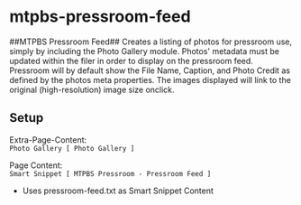 mtpbs-pressroom-feed
==============

##MTPBS Pressroom Feed##
Creates a listing of photos for pressroom use, simply by including the Photo Gallery module. Photos' metadata must be updated within the filer in order to display on the pressroom feed. Pressroom will by default show the File Name, Caption, and Photo Credit as defined by the photos meta properties. The images displayed will link to the original (high-resolution) image size onclick.

## Setup ##
Extra-Page-Content:  
`Photo Gallery [ Photo Gallery ]`

Page Content:  
`Smart Snippet [ MTPBS Pressroom - Pressroom Feed ]`  
- Uses pressroom-feed.txt as Smart Snippet Content  
